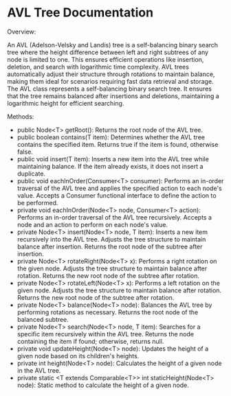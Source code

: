 # AVL Tree Documentation

Overview:

An AVL (Adelson-Velsky and Landis) tree is a self-balancing binary search tree where the height difference between left and right subtrees of any node is limited to one. This ensures efficient operations like insertion, deletion, and search with logarithmic time complexity. AVL trees automatically adjust their structure through rotations to maintain balance, making them ideal for scenarios requiring fast data retrieval and storage. The AVL class represents a self-balancing binary search tree. It ensures that the tree remains balanced after insertions and deletions, maintaining a logarithmic height for efficient searching.

Methods:

* public Node&lt;T&gt; getRoot(): Returns the root node of the AVL tree.
* public boolean contains(T item): Determines whether the AVL tree contains the specified item. Returns true if the item is found, otherwise false.
* public void insert(T item): Inserts a new item into the AVL tree while maintaining balance. If the item already exists, it does not insert a duplicate.
* public void eachInOrder(Consumer&lt;T&gt; consumer): Performs an in-order traversal of the AVL tree and applies the specified action to each node's value. Accepts a Consumer functional interface to define the action to be performed.
* private void eachInOrder(Node&lt;T&gt; node, Consumer&lt;T&gt; action): Performs an in-order traversal of the AVL tree recursively. Accepts a node and an action to perform on each node's value.
* private Node&lt;T&gt; insert(Node&lt;T&gt; node, T item): Inserts a new item recursively into the AVL tree. Adjusts the tree structure to maintain balance after insertion. Returns the root node of the subtree after insertion.
* private Node&lt;T&gt; rotateRight(Node&lt;T&gt; x): Performs a right rotation on the given node. Adjusts the tree structure to maintain balance after rotation. Returns the new root node of the subtree after rotation.
* private Node&lt;T&gt; rotateLeft(Node&lt;T&gt; x): Performs a left rotation on the given node. Adjusts the tree structure to maintain balance after rotation. Returns the new root node of the subtree after rotation.
* private Node&lt;T&gt; balance(Node&lt;T&gt; node): Balances the AVL tree by performing rotations as necessary. Returns the root node of the balanced subtree.
* private Node&lt;T&gt; search(Node&lt;T&gt; node, T item): Searches for a specific item recursively within the AVL tree. Returns the node containing the item if found; otherwise, returns null.
* private void updateHeight(Node&lt;T&gt; node): Updates the height of a given node based on its children's heights.
* private int height(Node&lt;T&gt; node): Calculates the height of a given node in the AVL tree.
* private static <T extends Comparable&lt;T&gt;> int staticHeight(Node&lt;T&gt; node): Static method to calculate the height of a given node.

